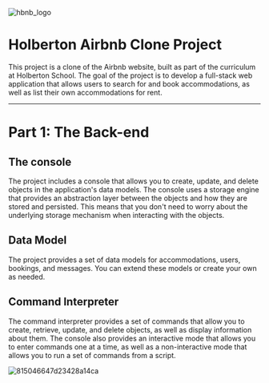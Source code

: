 ![hbnb_logo](https://user-images.githubusercontent.com/106485938/220640448-e5365d60-4f5b-4496-a14e-d98747c540eb.png)
# Holberton Airbnb Clone Project
This project is a clone of the Airbnb website, built as part of the curriculum at Holberton School. The goal of the project is to develop a full-stack web application that allows users to search for and book accommodations, as well as list their own accommodations for rent.
______
# Part 1: The Back-end
## The console
The project includes a console that allows you to create, update, and delete objects in the application's data models. The console uses a storage engine that provides an abstraction layer between the objects and how they are stored and persisted. This means that you don't need to worry about the underlying storage mechanism when interacting with the objects.

## Data Model
The project provides a set of data models for accommodations, users, bookings, and messages. You can extend these models or create your own as needed.

## Command Interpreter
The command interpreter provides a set of commands that allow you to create, retrieve, update, and delete objects, as well as display information about them. The console also provides an interactive mode that allows you to enter commands one at a time, as well as a non-interactive mode that allows you to run a set of commands from a script.

![815046647d23428a14ca](https://user-images.githubusercontent.com/106485938/220640433-5d13ce64-e1fd-4e20-8b83-5ed4f7b50e0e.png)
